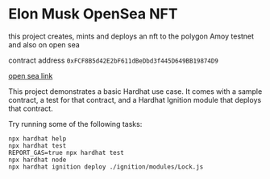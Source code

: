# Elon Musk OpenSea NFT

 this project creates, mints and deploys an nft to the polygon Amoy testnet and also on open sea

 contract address `0xFCF8B5d42E2bF611dBeDbd3f445D649BB19874D9`

 [open sea link]("https://testnets.opensea.io/collection/elon-musk-15")


This project demonstrates a basic Hardhat use case. It comes with a sample contract, a test for that contract, and a Hardhat Ignition module that deploys that contract.

Try running some of the following tasks:

```shell
npx hardhat help
npx hardhat test
REPORT_GAS=true npx hardhat test
npx hardhat node
npx hardhat ignition deploy ./ignition/modules/Lock.js
```
